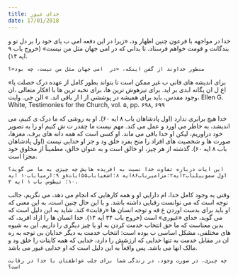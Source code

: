 ```yaml
---
title: خدای غیور
date: 17/01/2018
---
```


خدا در مواجهه با فرعون چنین اظهار  ود، «زیرا در این دفعه  امی ب یای خود را بر دل تو و بندگانت و قومت خواهم فرستاد، تا بدانی که در  امی جهان مثل من نیست» (خروج باب ۹ ایه ۱۴).

`منظور خداوند از گفن اینکه، «در  امی جهان مثل من نیست، چه بود»؟`

«برای اندیشه های فانی ب  غیر ممکن است تا بتواند بطور کامل از عهده درک خصلت یا اع ل ان یگانه ابدی بر اید. برای تیزهوش ترین ها، برای نخبه ترین ها با افکار متعالی ،ان وجود مقدس، باید برای همیشه در پوششی از ا ار باقی  اند. » الن جی. وایت،
Ellen G. White, Testimonies for the Church, vol. ۵, pp. ۶۹۸, ۶۹۹

خدا هیچ برابری ندارد (اول پادشاهان باب ۸ ایه ۶۰). او به روشی که ما درک  ی
کنیم، می اندیشد، به خاطر می اورد و عمل می کند. مهم نیست ما چقدر ت ش کنیم او را به تصویر خود دراوریم، لیکن او خدا باقی می ماند. او کسی است که همه دانه های برف، مغزها، صورت ها و شخصیت های افراد را منح  بفرد خلق  ود و جز او خدایی نیست (اول پادشاهان باب ۸ ایه ۶۰). گذشته از هر چیز، او خالق است و به عنوان خالق،
مطميناً از مخلوق خود مجزا است.

`این ایات درباره تفاوت خدا نسبت به افریده هایش چه چیزی به ما می گوید؟ اول سمويیلباب۲ایه۲؛مزامیرباب۸۶ایه ۸؛اشعیاباب۵۵ایات۸و ۹؛ارمیاباب١۰ ایه ١۰؛ تیطوس باب ١ ایه ۲.`

وقتی به وجود کامل خدا،  ام دارایی او و همه کارهایی که انجام می دهد، می نگریم، جالب توجه است که می توانست رقبایی داشته باشد. و با این حال چنین است، به این معنی که او باید برای بدست اوردن ع قه و توجه انسان ها «رقابت» کند. شاید به این دلیل است که می گوید، خدای «غیوری» است (خروج باب ۳۴ ایه ۱۴). خدا انسان ها را ازاد افرید، که بدین معناست که ما حق انتخاب خدمت کردن به او یا چیز دیگری را داریم. این به شیوه های مختلفی، مشکل اساسی ب  بوده است: انتخاب خدمت به دیگر خدایان بی توجه به  ره ان در مقابل خدمت به تنها خدایی که ارزشش را دارد، خدایی که همه کاينات را خلق  ود و
مالک انها می باشد. پس واقعاً به این دلیل است که او خدایی غیور می باشد.

`چه چیزی، در صورت وجود، در زندگی شما برای جلب عواطفتان با خدا در رقابت است؟`